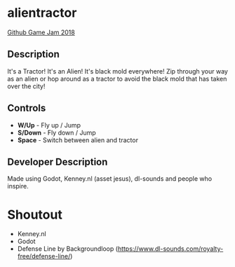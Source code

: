 # alientractor
[Github Game Jam 2018](https://itch.io/jam/game-off-2018/rate/335983)

## Description

It's a Tractor! It's an Alien! It's black mold everywhere! Zip through your way as an alien or hop around as a tractor to avoid the black mold that has taken over the city!

## Controls

* **W/Up** - Fly up / Jump 
* **S/Down** - Fly down / Jump
* **Space** - Switch between alien and tractor

## Developer Description
Made using Godot, Kenney.nl (asset jesus), dl-sounds and people who inspire.

# Shoutout
* Kenney.nl
* Godot
* Defense Line by Backgroundloop (https://www.dl-sounds.com/royalty-free/defense-line/)

